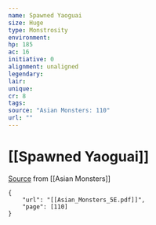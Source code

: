 ```yaml
---
name: Spawned Yaoguai
size: Huge
type: Monstrosity
environment: 
hp: 185
ac: 16
initiative: 0
alignment: unaligned
legendary: 
lair: 
unique: 
cr: 8
tags: 
source: "Asian Monsters: 110"
url: ""
---
```

# [[Spawned Yaoguai]]

[Source](zotero://open-pdf/library/items/2YJ39RUI?page=110) from [[Asian Monsters]]

```pdf
{
	"url": "[[Asian_Monsters_5E.pdf]]",
	"page": [110]
}
```

